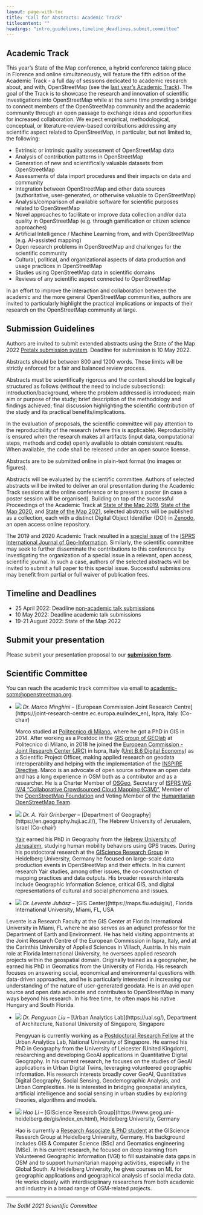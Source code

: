 ```yaml
---
layout: page-with-toc
title: "Call for Abstracts: Academic Track"
titlecontent: ""
headings: "intro,guidelines,timeline_deadlines,submit,committee"
---
```


<h2 id="intro">Academic Track</h2>

This year’s State of the Map conference, a hybrid conference taking place in Florence and online simultaneously, will feature the fifth edition of the Academic Track - a full day of sessions dedicated to academic research about, and with, OpenStreetMap (see the [last year’s Academic Track](https://2021.stateofthemap.org/calls/academic)). The goal of the Track is to showcase the research and innovation of scientific investigations into OpenStreetMap while at the same time providing a bridge to connect members of the OpenStreetMap community and the academic community through an open passage to exchange ideas and opportunities for increased collaboration. We expect empirical, methodological, conceptual, or literature-review-based contributions addressing any scientific aspect related to OpenStreetMap, in particular, but not limited to, the following:

  * Extrinsic or intrinsic quality assessment of OpenStreetMap data
  * Analysis of contribution patterns in OpenStreetMap
  * Generation of new and scientifically valuable datasets from OpenStreetMap
  * Assessments of data import procedures and their impacts on data and community
  * Integration between OpenStreetMap and other data sources (authoritative, user-generated, or otherwise valuable to OpenStreetMap)
  * Analysis/comparison of available software for scientific purposes related to OpenStreetMap
  * Novel approaches to facilitate or improve data collection and/or data quality in OpenStreetMap (e.g. through gamification or citizen science approaches)
  * Artificial Intelligence / Machine Learning from, and with OpenStreetMap (e.g. AI-assisted mapping)
  * Open research problems in OpenStreetMap and challenges for the scientific community
  * Cultural, political, and organizational aspects of data production and usage practices in OpenStreetMap
  * Studies using OpenStreetMap data in scientific domains
  * Reviews of any scientific aspect connected to OpenStreetMap


In an effort to improve the interaction and collaboration between the academic and the more general OpenStreetMap communities, authors are invited to particularly highlight the practical implications or impacts of their research on the OpenStreetMap community at large.


<h2 id="guidelines">Submission Guidelines</h2>

Authors are invited to submit extended abstracts using the State of the Map 2022 [Pretalx submission system](https://pretalx.com/orga/event/state-of-the-map-2022-academic-track/). Deadline for submission is 10 May 2022.

Abstracts should be between 800 and 1200 words. These limits will be strictly enforced for a fair and balanced review process.

Abstracts must be scientifically rigorous and the content should be logically structured as follows (without the need to include subsections): introduction/background, where the problem addressed is introduced; main aim or purpose of the study; brief description of the methodology and findings achieved; final discussion highlighting the scientific contribution of the study and its practical benefits/implications.

In the evaluation of proposals, the scientific committee will pay attention to the reproducibility of the research (where this is applicable). Reproducibility is ensured when the research makes all artifacts (input data, computational steps, methods and code) openly available to obtain consistent results. When available, the code shall be released under an open source license.

Abstracts are to be submitted online in plain-text format (no images or figures).

Abstracts will be evaluated by the scientific committee. Authors of selected abstracts will be invited to deliver an oral presentation during the Academic Track sessions at the online conference or to present a poster (in case a poster session will be organised). Building on top of the successful Proceedings of the Academic Track at [State of the Map 2019](https://zenodo.org/record/3405431#.XiXKJ3VKgQ8), [State of the Map 2020](https://zenodo.org/record/3928675#.YFix5ud7lPY), and [State of the Map 2021](https://zenodo.org/record/5116434#.YisB5npBy00), selected abstracts will be published as a collection, each with a distinct Digital Object Identifier (DOI) in [Zenodo](https://zenodo.org/), an open access online repository.

The 2019 and 2020 Academic Track resulted in a [special issue](https://www.mdpi.com/journal/ijgi/special_issues/OpenStreetMap) of the [ISPRS International Journal of Geo-Information](https://www.mdpi.com/journal/ijgi). Similarly, the scientific committee may seek to further disseminate the contributions to this conference by investigating the organization of a special issue in a relevant, open access, scientific journal. In such a case, authors of the selected abstracts will be invited to submit a full paper to this special issue. Successful submissions may benefit from partial or full waiver of publication fees.



<h2 id="timeline_deadlines">Timeline and Deadlines</h2>

* 25 April 2022: Deadline [non-academic talk submissions]({{site.baseurl}}/calls/general)
* 10 May 2022: Deadline academic talk submissions
* 19-21 August 2022: State of the Map 2022


<h2 id="submit">Submit your presentation</h2>

Please submit your presentation proposal to our **[submission form](https://pretalx.com/orga/event/state-of-the-map-2022-academic-track/)**.


<h2 id="committee">Scientific Committee</h2>

You can reach the academic track committee via email to <a href="mailto:academic-sotm@openstreetmap.org">academic-sotm@openstreetmap.org</a>.

* <img class="bio-pic" src="../../img/bios/Marco.jpg">
  <em>Dr. Marco Minghini</em> &ndash;
  [European Commission Joint Research Centre](https://joint-research-centre.ec.europa.eu/index_en), Ispra, Italy. (Co-chair)

  Marco studied at [Politecnico di Milano](https://www.polimi.it/en/), where he got a PhD in GIS in 2014. After working as a Postdoc in the [GIS group of GEOlab](https://www.gisgeolab.polimi.it/) at Politecnico di Milano, in 2018 he joined the [European Commission - Joint Research Center (JRC)](https://ec.europa.eu/jrc/en) in Ispra, Italy ([Unit B.6 Digital Economy](https://ec.europa.eu/jrc/en/research-topic/digital-economy)) as a Scientific Project Officer, making applied research on geodata interoperability and helping with the implementation of the [INSPIRE Directive](https://inspire.ec.europa.eu/). Marco is an advocate of open source software an open data and has a long experience in OSM both as a contributor and as a researcher. He is a Charter Member of [OSGeo](https://www.osgeo.org/), Secretary of [ISPRS WG IV/4 “Collaborative Crowdsourced Cloud Mapping (C3M)”](http://www2.isprs.org/commissions/comm4/wg4.html), Member of the [OpenStreetMap Foundation](https://wiki.osmfoundation.org/wiki/Main_Page) and Voting Member of the [Humanitarian OpenStreetMap Team](https://www.hotosm.org/).

* <img class="bio-pic" src="../../img/bios/Yair.jpg">
  <em>Dr. A. Yair Grinberger</em> &ndash;
  [Department of Geography](https://en.geography.huji.ac.il/), The Hebrew University of Jerusalem, Israel (Co-chair)

  [Yair](https://en.geography.huji.ac.il/people/yair-grinberger) earned his PhD in Geography from the [Hebrew University of Jerusalem](https://new.huji.ac.il/en), studying human mobility behaviors using GPS traces. During his postdoctoral research at the [GIScience Research Group](http://giscience.uni-hd.de/) in Heidelberg University, Germany he focused on large-scale data production events in OpenStreetMap and their effects. In his current research Yair studies, among other issues, the co-construction of mapping practices and data outputs. His broader research interests include Geographic Information Science, critical GIS, and digital representations of cultural and social phenomena and issues.

* <img class="bio-pic" src="../../img/bios/Levente.jpg">
  <em>Dr. Levente Juhász</em> &ndash;
  [GIS Center](https://maps.fiu.edu/gis/), Florida International University, Miami, FL, USA

Levente is a Research Faculty at the GIS Center at Florida International University in Miami, FL where he also serves as an adjunct professor for the Department of Earth and Environment. He has held visiting appointments at the Joint Research Centre of the European Commission in Ispra, Italy, and at the Carinthia University of Applied Sciences in Villach, Austria. In his main role at Florida International University, he oversees applied research projects within the geospatial domain. Originally trained as a geographer, he earned his PhD in Geomatics from the University of Florida. His research focuses on answering social, economical and environmental questions with data-driven approaches, and he is particularly interested in increasing our understanding of the nature of user-generated geodata. He is an avid open source and open data advocate and contributes to OpenStreetMap in many ways beyond his research. In his free time, he often maps his native Hungary and South Florida.

* <img class="bio-pic" src="../../img/bios/Pengyuan.jpg">
  <em>Dr. Pengyuan Liu</em> &ndash;
  [Urban Analytics Lab](https://ual.sg/), Department of Architecture, National University of Singapore, Singapore

  Pengyuan is currently working as a [Postdoctoral Research Fellow](https://ual.sg/authors/pengyuan/) at the Urban Analytics Lab,  National University of Singapore. He earned his PhD in Geography from the University of Leicester (United Kingdom), researching and developing GeoAI applications in Quantitative Digital Geography. In his current research, he focuses on the studies of GeoAI applications in Urban Digital Twins, leveraging volunteered geographic information. His research interests broadly cover GeoAI, Quantitative Digital Geography, Social Sensing, Geodemographic Analysis, and Urban Complexities. He is interested in bridging geospatial analytics, artificial intelligence and social sensing in urban studies by exploring theories, algorithms and models.

* <img class="bio-pic" src="../../img/bios/Hao.jpg">
  <em>Hao Li</em> &ndash;
  [GIScience Research Group](https://www.geog.uni-heidelberg.de/gis/index_en.html), Heidelberg University, Germany

  Hao is currently a [Research Associate & PhD student](https://www.geog.uni-heidelberg.de/gis/li_hao_en.html) at the GIScience Research Group at Heidelberg University, Germany. His background includes GIS & Computer Science (BSc) and Geomatics engineering (MSc). In his current research, he focused on deep learning from Volunteered Geographic Information (VGI) to fill sustainable data gaps in OSM and to support humanitarian mapping activities, especially in the Global South. At Heidelberg University, he gives courses on ML for geographic applications and geographical analysis of social media data. He works closely with interdisciplinary researchers from both academic and industry in a broad range of OSM-related projects.

<hr>

_The SotM 2021 Scientific Committee_
